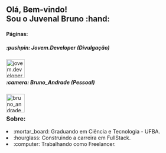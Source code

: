 <h2>Olá, Bem-vindo!<br/>Sou o Juvenal Bruno :hand:</h2>

<h4>Páginas:</h4>
<h5>:pushpin: Jovem.Developer (Divulgação)</h5>
<a href="https://www.instagram.com/jovem.developer">
  <img align="left" alt="jovem.developer" width="50px" src="https://images.vexels.com/media/users/3/137198/isolated/preview/07f0d7b69ef071571e4ada2f4d6a053a---cone-do-instagram-colorido-by-vexels.png"/>
</a>
<br/>
<br/>

<h5>:camera: Bruno_Andrade (Pessoal)</h5>
<a href="https://www.instagram.com/bruno_andrade66">
  <img
       align="left"
       alt="bruno_andrade66"
       width="50px"
       src="https://images.vexels.com/media/users/3/137198/isolated/preview/07f0d7b69ef071571e4ada2f4d6a053a---cone-do-instagram-colorido-by-vexels.png"
  </>
</a>
<br/>
<br/>

<h3>Sobre: </h3>
<li>:mortar_board: Graduando em Ciência e Tecnologia - UFBA.</li>
<li>:hourglass: Construindo a carreira em FullStack.</li>
<li>:computer: Trabalhando como Freelancer.</li>
